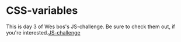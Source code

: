 # CSS-variables
This is day 3 of Wes bos's JS-challenge. Be sure to check them out, if you're interested.[JS-challenge](https://javascript30.com/)

